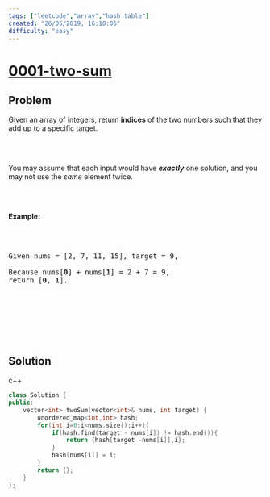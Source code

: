 ```yaml
---
tags: ["leetcode","array","hash table"]
created: "26/05/2019, 16:10:06"
difficulty: "easy"
---
```


# [0001-two-sum](https://leetcode.com/problems/two-sum/)

## Problem
<div><p>Given an array of integers, return <strong>indices</strong> of the two numbers such that they add up to a specific target.</p><br><br><p>You may assume that each input would have <strong><em>exactly</em></strong> one solution, and you may not use the <em>same</em> element twice.</p><br><br><p><strong>Example:</strong></p><br><br><pre>Given nums = [2, 7, 11, 15], target = 9,<br><br>Because nums[<strong>0</strong>] + nums[<strong>1</strong>] = 2 + 7 = 9,<br>return [<strong>0</strong>, <strong>1</strong>].<br></pre><br><br><p>&nbsp;</p><br></div>

## Solution

c++
```c++
class Solution {
public:
    vector<int> twoSum(vector<int>& nums, int target) {
        unordered_map<int,int> hash;
        for(int i=0;i<nums.size();i++){
            if(hash.find(target - nums[i]) != hash.end()){
                return {hash[target -nums[i]],i};
            }
            hash[nums[i]] = i;
        }
        return {};
    }
};
​
```
